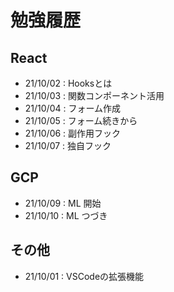 # 勉強履歴

## React
- 21/10/02 : Hooksとは
- 21/10/03 : 関数コンポーネント活用
- 21/10/04 : フォーム作成
- 21/10/05 : フォーム続きから
- 21/10/06 : 副作用フック
- 21/10/07 : 独自フック

## GCP
- 21/10/09 : ML 開始
- 21/10/10 : ML つづき

## その他
- 21/10/01 : VSCodeの拡張機能